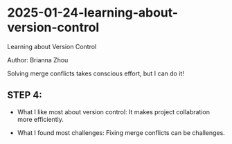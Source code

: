 # 2025-01-24-learning-about-version-control

Learning about Version Control

Author: Brianna Zhou

Solving merge conflicts takes conscious effort, but I can do it!

## STEP 4:

- What I like most about version control: It makes project collabration more efficiently.

- What I found most challenges: Fixing merge conflicts can be challenges.